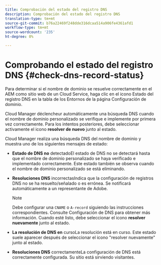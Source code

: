 ```yaml
---
title: Comprobación del estado del registro DNS
description: Comprobación del estado del registro DNS
translation-type: tm+mt
source-git-commit: b76a22469f248dde316dcaa514a906fe4361afd1
workflow-type: tm+mt
source-wordcount: '235'
ht-degree: 0%

---
```



# Comprobando el estado del registro DNS {#check-dns-record-status}

Para determinar si el nombre de dominio se resuelve correctamente en el AEM como sitio web de un Cloud Service, haga clic en el icono Estado del registro DNS en la tabla de los Entornos de la página Configuración de dominio.

Cloud Manager déclencheur automáticamente una búsqueda DNS cuando el nombre de dominio personalizado se verifique e implemente por primera vez correctamente. Para los intentos posteriores, debe seleccionar activamente el icono **resolver de nuevo** junto al estado.

Cloud Manager realiza una búsqueda DNS del nombre de dominio y muestra uno de los siguientes mensajes de estado:

* **Estado de DNS no**
detectadoEl estado de DNS no se detectará hasta que el nombre de dominio personalizado se haya verificado e implementado correctamente. Este estado también se observa cuando el nombre de dominio personalizado se está eliminando.

* **Resoluciones DNS**
incorrectasIndica que la configuración de registros DNS no se ha resuelto/señalado o es errónea. Se notificará automáticamente a un representante de Adobe.

   >[!NOTE]
   >Debe configurar una `CNAME` o `A-record` siguiendo las instrucciones correspondientes. Consulte Configuración de DNS para obtener más información. Cuando esté listo, debe seleccionar el icono **resolver nuevamente** junto al estado.

* **La resolución de DNS en**
cursoLa resolución está en curso. Este estado suele aparecer después de seleccionar el icono &quot;resolver nuevamente&quot; junto al estado.

* **Resoluciones DNS**
correctamenteLa configuración de DNS está correctamente configurada. Su sitio está sirviendo visitantes.
